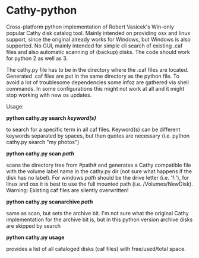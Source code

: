 # Cathy-python
Cross-platform python implementation of Robert Vasicek's Win-only popular Cathy disk catalog tool. Mainly intended on providing osx and linux support, since the original already works for Windows, but Windows is also supported. No GUI, mainly intended for simple cli search of existing .caf files and also automatic scanning of (backup) disks. The code should work for python 2 as well as 3.

The cathy.py file has to be in the directory where the .caf files are located. Generated .caf files are put in the same directory as the python file. To avoid a lot of troublesome dependencies some infoz are gathered via shell commands. In some configurations this might not work at all and it might stop working with new os updates.

Usage:

<b>python cathy.py search <i>keyword(s)</i></b>
  
  to search for a specific term in all caf files. Keyword(s) can be different keywords separated by spaces, but then quotes are necessary
  (i.e. python cathy.py search "my photos")
  
<b>python cathy.py scan <i>path</i></b>
  
  scans the directory tree from #path# and generates a Cathy compatible file with the volume label name in the cathy.py dir (not sure what happens if the disk has no label). For windows <i>path</i> should be the drive letter (i.e. 'f:'), for linux and osx it is best to use the full mounted path (i.e. /Volumes/NewDisk). Warning: Existing caf files are silently overwritten!
  
<b>python cathy.py scanarchive <i>path</i></b>
  
  same as scan, but sets the archive bit. I'm not sure what the original Cathy implementation for the archive bit is,
  but in this python version archive disks are skipped by search

<b>python cathy.py usage</b>

  provides a list of all cataloged disks (caf files) with free/used/total space.
